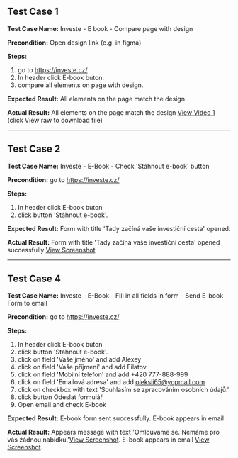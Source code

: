 ## Test Case 1
**Test Case Name:** Investe - E book - Compare page with design

**Precondition:** Open design link (e.g. in figma)

**Steps:**  
1. go to https://investe.cz/
2. In header click E-book buton.
3. compare all elements on page with design.

**Expected Result:** 
All elements on the page match the design.

**Actual Result:** 
All elements on the page match the design [View Video 1](video/video1.mp4) (click View raw to download file)

---

## Test Case 2
**Test Case Name:** Investe - E-Book - Check 'Stáhnout e-book' button

**Precondition:** go to https://investe.cz/

**Steps:**  
1. In header click E-book buton
2. click button 'Stáhnout e-book'.

**Expected Result:** 
Form with title 'Tady začíná vaše investiční cesta' opened.

**Actual Result:** 
Form with title 'Tady začíná vaše investiční cesta' opened successfully [View Screenshot](screenshots/Screenshot1.png).

---

## Test Case 4
**Test Case Name:** Investe - E-Book - Fill in all fields in form - Send E-book Form to email

**Precondition:** go to https://investe.cz/

**Steps:**  
1. In header click E-book buton
2. click button 'Stáhnout e-book'.
3. click on field 'Vaše jméno' and add Alexey
4. click on field 'Vaše příjmení' and add Filatov
5. click on field 'Mobilní telefon' and add +420 777-888-999
6. click on field 'Emailová adresa' and add oleksii65@yopmail.com
7. click on checkbox with text 'Souhlasím se zpracováním osobních údajů.'
8. click button Odeslat formulář
9. Open email and check E-book

**Expected Result:** 
E-book form sent successfully. E-book appears in email

**Actual Result:** 
Appears message with text 'Omlouváme se. Nemáme pro vás žádnou nabídku.'[View Screenshot](screenshots/Screenshot2.png). E-book appears in email [View Screenshot](screenshots/Screenshot3.png).
